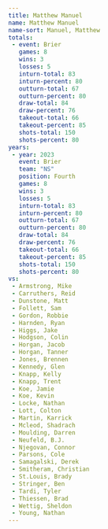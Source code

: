 ```yaml
---
title: Matthew Manuel
name: Matthew Manuel
name-sort: Manuel, Matthew
totals:
 - event: Brier
   games: 8
   wins: 3
   losses: 5
   inturn-total: 83
   inturn-percent: 80
   outturn-total: 67
   outturn-percent: 80
   draw-total: 84
   draw-percent: 76
   takeout-total: 66
   takeout-percent: 85
   shots-total: 150
   shots-percent: 80
years:
 - year: 2023
   event: Brier
   team: "NS"
   position: Fourth
   games: 8
   wins: 3
   losses: 5
   inturn-total: 83
   inturn-percent: 80
   outturn-total: 67
   outturn-percent: 80
   draw-total: 84
   draw-percent: 76
   takeout-total: 66
   takeout-percent: 85
   shots-total: 150
   shots-percent: 80
vs:
 - Armstrong, Mike
 - Carruthers, Reid
 - Dunstone, Matt
 - Follett, Sam
 - Gordon, Robbie
 - Harnden, Ryan
 - Higgs, Jake
 - Hodgson, Colin
 - Horgan, Jacob
 - Horgan, Tanner
 - Jones, Brennen
 - Kennedy, Glen
 - Knapp, Kelly
 - Knapp, Trent
 - Koe, Jamie
 - Koe, Kevin
 - Locke, Nathan
 - Lott, Colton
 - Martin, Karrick
 - Mcleod, Shadrach
 - Moulding, Darren
 - Neufeld, B.J.
 - Njegovan, Connor
 - Parsons, Cole
 - Samagalski, Derek
 - Smitheram, Christian
 - St.Louis, Brady
 - Stringer, Ben
 - Tardi, Tyler
 - Thiessen, Brad
 - Wettig, Sheldon
 - Young, Nathan
---
```


